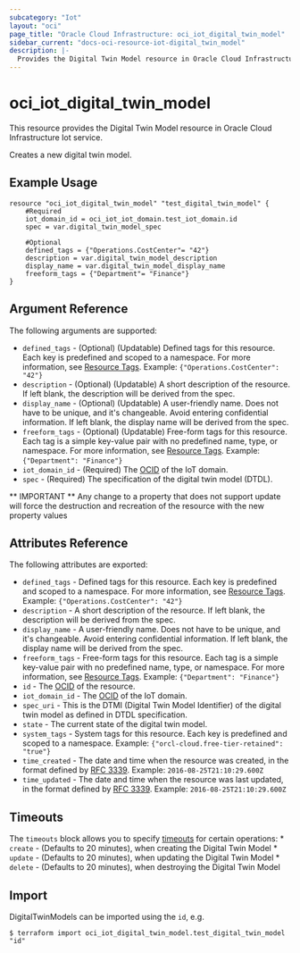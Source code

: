 ```yaml
---
subcategory: "Iot"
layout: "oci"
page_title: "Oracle Cloud Infrastructure: oci_iot_digital_twin_model"
sidebar_current: "docs-oci-resource-iot-digital_twin_model"
description: |-
  Provides the Digital Twin Model resource in Oracle Cloud Infrastructure Iot service
---
```


# oci_iot_digital_twin_model
This resource provides the Digital Twin Model resource in Oracle Cloud Infrastructure Iot service.

Creates a new digital twin model.


## Example Usage

```hcl
resource "oci_iot_digital_twin_model" "test_digital_twin_model" {
	#Required
	iot_domain_id = oci_iot_iot_domain.test_iot_domain.id
	spec = var.digital_twin_model_spec

	#Optional
	defined_tags = {"Operations.CostCenter"= "42"}
	description = var.digital_twin_model_description
	display_name = var.digital_twin_model_display_name
	freeform_tags = {"Department"= "Finance"}
}
```

## Argument Reference

The following arguments are supported:

* `defined_tags` - (Optional) (Updatable) Defined tags for this resource. Each key is predefined and scoped to a namespace. For more information, see [Resource Tags](https://docs.cloud.oracle.com/iaas/Content/General/Concepts/resourcetags.htm).  Example: `{"Operations.CostCenter": "42"}` 
* `description` - (Optional) (Updatable) A short description of the resource. If left blank, the description will be derived from the spec.
* `display_name` - (Optional) (Updatable) A user-friendly name. Does not have to be unique, and it's changeable. Avoid entering confidential information.  If left blank, the display name will be derived from the spec. 
* `freeform_tags` - (Optional) (Updatable) Free-form tags for this resource. Each tag is a simple key-value pair with no predefined name, type, or namespace. For more information, see [Resource Tags](https://docs.cloud.oracle.com/iaas/Content/General/Concepts/resourcetags.htm).  Example: `{"Department": "Finance"}` 
* `iot_domain_id` - (Required) The [OCID](https://docs.cloud.oracle.com/iaas/Content/General/Concepts/identifiers.htm) of the IoT domain.
* `spec` - (Required) The specification of the digital twin model (DTDL).


** IMPORTANT **
Any change to a property that does not support update will force the destruction and recreation of the resource with the new property values

## Attributes Reference

The following attributes are exported:

* `defined_tags` - Defined tags for this resource. Each key is predefined and scoped to a namespace. For more information, see [Resource Tags](https://docs.cloud.oracle.com/iaas/Content/General/Concepts/resourcetags.htm).  Example: `{"Operations.CostCenter": "42"}` 
* `description` - A short description of the resource. If left blank, the description will be derived from the spec.
* `display_name` - A user-friendly name. Does not have to be unique, and it's changeable. Avoid entering confidential information.  If left blank, the display name will be derived from the spec. 
* `freeform_tags` - Free-form tags for this resource. Each tag is a simple key-value pair with no predefined name, type, or namespace. For more information, see [Resource Tags](https://docs.cloud.oracle.com/iaas/Content/General/Concepts/resourcetags.htm).  Example: `{"Department": "Finance"}` 
* `id` - The [OCID](https://docs.cloud.oracle.com/iaas/Content/General/Concepts/identifiers.htm) of the resource.
* `iot_domain_id` - The [OCID](https://docs.cloud.oracle.com/iaas/Content/General/Concepts/identifiers.htm) of the IoT domain.
* `spec_uri` - This is the DTMI (Digital Twin Model Identifier) of the digital twin model as defined in DTDL specification.
* `state` - The current state of the digital twin model.
* `system_tags` - System tags for this resource. Each key is predefined and scoped to a namespace.  Example: `{"orcl-cloud.free-tier-retained": "true"}` 
* `time_created` - The date and time when the resource was created, in the format defined by [RFC 3339](https://tools.ietf.org/html/rfc3339). Example: `2016-08-25T21:10:29.600Z` 
* `time_updated` - The date and time when the resource was last updated, in the format defined by [RFC 3339](https://tools.ietf.org/html/rfc3339). Example: `2016-08-25T21:10:29.600Z` 

## Timeouts

The `timeouts` block allows you to specify [timeouts](https://registry.terraform.io/providers/oracle/oci/latest/docs/guides/changing_timeouts) for certain operations:
	* `create` - (Defaults to 20 minutes), when creating the Digital Twin Model
	* `update` - (Defaults to 20 minutes), when updating the Digital Twin Model
	* `delete` - (Defaults to 20 minutes), when destroying the Digital Twin Model


## Import

DigitalTwinModels can be imported using the `id`, e.g.

```
$ terraform import oci_iot_digital_twin_model.test_digital_twin_model "id"
```

